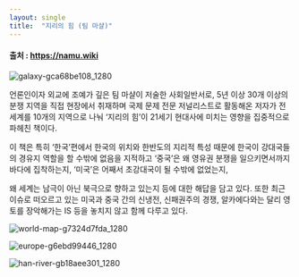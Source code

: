 ```yaml
---
layout: single
title:  "지리의 힘 (팀 마샬)"
---
```



#### 출처 : https://namu.wiki


![galaxy-gca68be108_1280](https://github.com/jasminherb/jasminherb.github.io/assets/133365586/6cf5cf68-faa6-4c25-b677-463056de7edd)


언론인이자 외교에 조예가 깊은 팀 마샬이 저술한 사회일반서로, 
5년 이상 30개 이상의 분쟁 지역을 직접 현장에서 취재하며 국제 문제 전문 저널리스트로 활동해온 저자가 전 세계를 10개의 지역으로 나눠 ‘지리의 힘’이 21세기 현대사에 미치는 영향을 집중적으로 파헤친 책이다.

이 책은 특히 ‘한국’편에서 한국의 위치와 한반도의 지리적 특성 때문에 한국이 강대국들의 경유지 역할을 할 수밖에 없음을 지적하고 ‘중국’은 왜 영유권 분쟁을 일으키면서까지 바다에 집착하는지, ‘미국’은 어째서 초강대국이 될 수밖에 없었는지, 

왜 세계는 남극이 아닌 북극으로 향하고 있는지 등에 대한 해답을 담고 있다. 또한 최근 이슈로 떠오르고 있는 미국과 중국 간의 신냉전, 신패권주의 경쟁, 알카에다와는 달리 영토를 장악해가는 IS 등을 놓치지 않고 함께 다루고 있다.





![world-map-g7324d7fda_1280](https://github.com/jasminherb/jasminherb.github.io/assets/133365586/03ee0596-faf4-492c-a97b-0d8bb3d7a911)


![europe-g6ebd99446_1280](https://github.com/jasminherb/jasminherb.github.io/assets/133365586/6f06fdca-0a32-4d25-a2fb-1ca15b96f885)


![han-river-gb18aee301_1280](https://github.com/jasminherb/jasminherb.github.io/assets/133365586/4fd35498-702e-41a5-b5c1-0abb2aae61a3)
